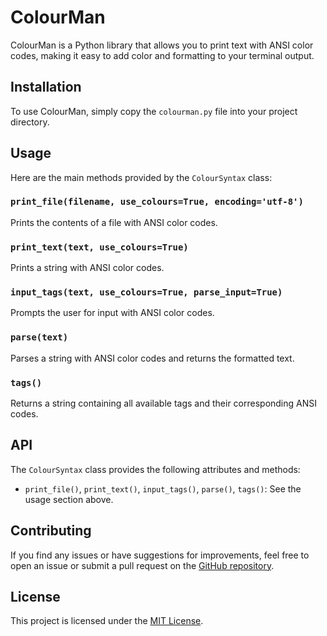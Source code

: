 # ColourMan

ColourMan is a Python library that allows you to print text with ANSI color codes, making it easy to add color and formatting to your terminal output.

## Installation

To use ColourMan, simply copy the `colourman.py` file into your project directory.

## Usage

Here are the main methods provided by the `ColourSyntax` class:

### `print_file(filename, use_colours=True, encoding='utf-8')`

Prints the contents of a file with ANSI color codes.

### `print_text(text, use_colours=True)`

Prints a string with ANSI color codes.

### `input_tags(text, use_colours=True, parse_input=True)`

Prompts the user for input with ANSI color codes.

### `parse(text)`

Parses a string with ANSI color codes and returns the formatted text.

### `tags()`

Returns a string containing all available tags and their corresponding ANSI codes.

## API

The `ColourSyntax` class provides the following attributes and methods:

- `print_file()`, `print_text()`, `input_tags()`, `parse()`, `tags()`: See the usage section above.

## Contributing

If you find any issues or have suggestions for improvements, feel free to open an issue or submit a pull request on the [GitHub repository](https://github.com/mralfiem591/colourman).

## License

This project is licensed under the [MIT License](LICENSE).
